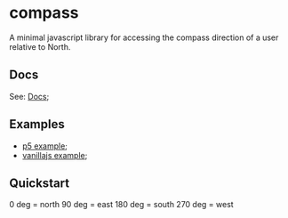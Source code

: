 # compass
A minimal javascript library for accessing the compass direction of a user relative to North.

## Docs

See: [Docs](./docs/);

## Examples

* [p5 example](./examples/p5-compass);
* [vanillajs example](./examples/vanillajs-compass);

## Quickstart

0 deg = north 
90 deg = east
180 deg = south
270 deg = west